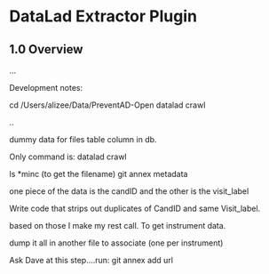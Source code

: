 # DataLad Extractor Plugin

## 1.0 Overview

...



Development notes:

cd /Users/alizee/Data/PreventAD-Open
datalad crawl

..

dummy data for files table column in db.

Only command is: datalad crawl

ls *minc (to get the filename)
git annex metadata <filename>

one piece of the data is the candID and the other is the visit_label

Write code that strips out duplicates of CandID and same Visit_label.

based on those I make my rest call. To get instrument data.

dump it all in another file to associate (one per instrument)

Ask Dave at this step....run: git annex add url
